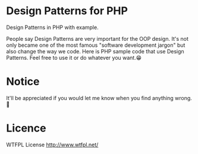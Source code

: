 # Design Patterns for PHP
Design Patterns in PHP with example.

People say Design Patterns are very important for the OOP design. It's not only became one of the most famous "software development jargon" but also change the way we code. 
Here is PHP sample code that use Design Patterns. Feel free to use it or do whatever you want.😁 

# Notice
It'll be appreciated if you would let me know when you find anything wrong.🍺

# Licence
WTFPL License http://www.wtfpl.net/
